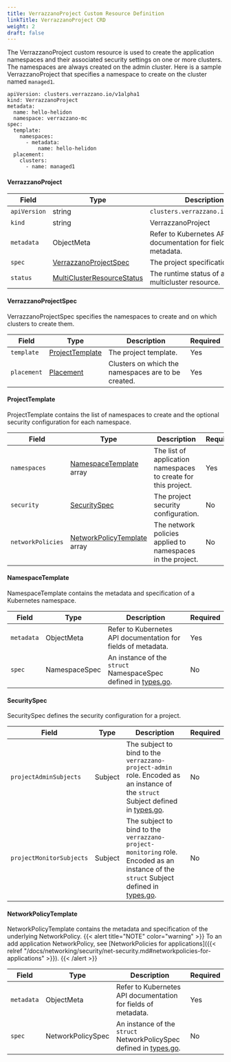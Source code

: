 ```yaml
---
title: VerrazzanoProject Custom Resource Definition
linkTitle: VerrazzanoProject CRD
weight: 2
draft: false
---
```

The VerrazzanoProject custom resource is used to create the application namespaces and their associated security settings on one or more clusters.  The namespaces are always created on the admin cluster.  Here is a sample VerrazzanoProject that specifies a namespace to create on the cluster named `managed1`.

```
apiVersion: clusters.verrazzano.io/v1alpha1
kind: VerrazzanoProject
metadata:
  name: hello-helidon
  namespace: verrazzano-mc
spec:
  template:
    namespaces:
      - metadata:
          name: hello-helidon
  placement:
    clusters:
      - name: managed1
```

#### VerrazzanoProject

| Field | Type | Description | Required
| --- | --- | --- | --- |
| `apiVersion` | string | `clusters.verrazzano.io/v1alpha1` | Yes |
| `kind` | string | VerrazzanoProject |  Yes |
| `metadata` | ObjectMeta | Refer to Kubernetes API documentation for fields of metadata. |  Yes |
| `spec` |  [VerrazzanoProjectSpec](#verrazzanoprojectspec) | The project specification. |  Yes |
| `status` | [MultiClusterResourceStatus](../multiclusterresourcestatus) | The runtime status of a multicluster resource. | No |

#### VerrazzanoProjectSpec
VerrazzanoProjectSpec specifies the namespaces to create and on which clusters to create them.

| Field | Type | Description | Required
| --- | --- | --- | --- |
| `template` | [ProjectTemplate](#projecttemplate) | The project template. | Yes |
| `placement` | [Placement](../placement) | Clusters on which the namespaces are to be created. | Yes |

#### ProjectTemplate
ProjectTemplate contains the list of namespaces to create and the optional security configuration for each namespace.

| Field | Type | Description | Required
| --- | --- | --- | --- |
| `namespaces` | [NamespaceTemplate](#namespacetemplate) array | The list of application namespaces to create for this project. | Yes |
| `security` | [SecuritySpec](#securityspec) | The project security configuration. | No |
| `networkPolicies` | [NetworkPolicyTemplate](#networkpolicytemplate) array | The network policies applied to namespaces in the project. | No |

#### NamespaceTemplate
NamespaceTemplate contains the metadata and specification of a Kubernetes namespace.

| Field | Type | Description | Required
| --- | --- | --- | --- |
| `metadata` | ObjectMeta | Refer to Kubernetes API documentation for fields of metadata. |  Yes |
| `spec` | NamespaceSpec | An instance of the `struct` NamespaceSpec defined in [types.go](https://github.com/kubernetes/api/blob/master/core/v1/types.go). | No |

#### SecuritySpec
SecuritySpec defines the security configuration for a project.

| Field | Type | Description | Required
| --- | --- | --- | --- |
| `projectAdminSubjects` | Subject | The subject to bind to the `verrazzano-project-admin` role. Encoded as an instance of the `struct` Subject defined in [types.go](https://github.com/kubernetes/api/blob/master/rbac/v1/types.go). | No |
| `projectMonitorSubjects` | Subject | The subject to bind to the `verrazzano-project-monitoring` role. Encoded as an instance of the `struct` Subject defined in [types.go](https://github.com/kubernetes/api/blob/master/rbac/v1/types.go). | No |

#### NetworkPolicyTemplate
NetworkPolicyTemplate contains the metadata and specification of the underlying NetworkPolicy.
{{< alert title="NOTE" color="warning" >}}
To an add application NetworkPolicy, see [NetworkPolicies for applications]({{< relref "/docs/networking/security/net-security.md#networkpolicies-for-applications" >}}).
{{< /alert >}}

| Field | Type | Description | Required
| --- | --- | --- | --- |
| `metadata` | ObjectMeta | Refer to Kubernetes API documentation for fields of metadata. |  Yes |
| `spec` | NetworkPolicySpec | An instance of the `struct` NetworkPolicySpec defined in [types.go](https://github.com/kubernetes/api/blob/master/networking/v1/types.go). | No |
